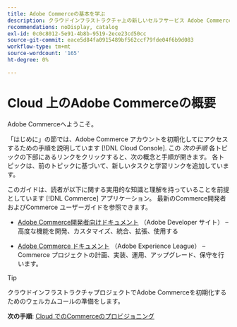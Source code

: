 ```yaml
---
title: Adobe Commerceの基本を学ぶ
description: クラウドインフラストラクチャ上の新しいセルフサービス Adobe Commerceの使用を開始し、Adobe Commerce ストアを数分でビルドしてデプロイする方法を説明します。
recommendations: noDisplay, catalog
exl-id: 0c0c8012-5e91-4b8b-9519-2ece23cd50cc
source-git-commit: eace5d84fa0915489bf562ccf79fde04f6b9d083
workflow-type: tm+mt
source-wordcount: '165'
ht-degree: 0%

---
```


# Cloud 上のAdobe Commerceの概要

Adobe Commerceへようこそ。

「はじめに」の節では、Adobe Commerce アカウントを初期化してにアクセスするための手順を説明しています [!DNL Cloud Console]. この _次の手順_ 各トピックの下部にあるリンクをクリックすると、次の概念と手順が開きます。 各トピックは、前のトピックに基づいて、新しいタスクと学習リンクを追加しています。

このガイドは、読者が以下に関する実用的な知識と理解を持っていることを前提としています [!DNL Commerce] アプリケーション。 最新のCommerce開発者およびCommerce ユーザーガイドを参照できます。

- [Adobe Commerce開発者向けドキュメント](https://developer.adobe.com/commerce/docs/) （Adobe Developer サイト） – 高度な機能を開発、カスタマイズ、統合、拡張、使用する

- [Adobe Commerce ドキュメント](https://experienceleague.adobe.com/docs/commerce.html) （Adobe Experience League） – Commerce プロジェクトの計画、実装、運用、アップグレード、保守を行います。

>[!TIP]
>
>クラウドインフラストラクチャプロジェクトでAdobe Commerceを初期化するためのウェルカムコールの準備をします。
>
>**次の手順**: [Cloud でのCommerceのプロビジョニング](new-project.md)

